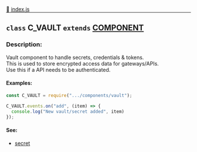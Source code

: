 <div class="mb-0">
    🔗 <a class="source-code" target="_blank"
        href="https://github.com/OpenHausIO/backend/blob/dev&#x2F;components&#x2F;vault&#x2F;index.js">index.js</a>
</div>
<hr style="margin: 0 !important" />

<!-- CLASS -->

<!-- GENERAL -->
## `class` C_VAULT  `extends`  [COMPONENT](backend/system/component/class.component.js)  
### Description:

Vault component to handle secrets, credentials & tokens.<br />
This is used to store encrypted access data for gateways/APIs.<br />
Use this if a API needs to be authenticated.<br />
 
<!-- GENERAL -->

<!-- PARAMETER -->
<!-- PARAMETER -->

<!-- PROPERTIES -->
<!-- PROPERTIES -->

<!-- EVENTS -->
<!-- EVENTS -->

<!-- EXAMPLES -->
#### Examples:
        
```js
const C_VAULT = require(".../components/vault");

C_VAULT.events.on("add", (item) => {
  console.log("New vault/secret added", item)
});
```

<!-- EXAMPLES -->

<!-- LINKS -->
#### See:
- [secret](/backend/components/vault/class.secret.js)<br />
<!-- LINKS -->

<!-- CLASS -->



<!-- METHODS -->
<!-- METHODS -->



<!-- DESCRIPTION -->
<!-- DESCRIPTION -->